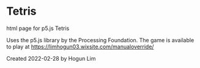 # Tetris
html page for p5.js Tetris

Uses the p5.js library by the Processing Foundation.
The game is available to play at https://limhogun03.wixsite.com/manualoverride/

Created 2022-02-28 by Hogun Lim
